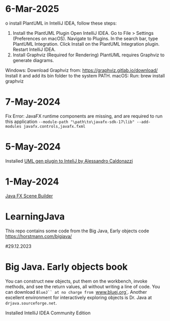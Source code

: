 # 6-Mar-2025
o install PlantUML in IntelliJ IDEA, follow these steps:

1. Install the PlantUML Plugin
Open IntelliJ IDEA.
Go to File > Settings (Preferences on macOS).
Navigate to Plugins.
In the search bar, type PlantUML Integration.
Click Install on the PlantUML Integration plugin.
Restart IntelliJ IDEA.
2. Install Graphviz (Required for Rendering)
PlantUML requires Graphviz to generate diagrams.

Windows:
Download Graphviz from: https://graphviz.gitlab.io/download/
Install it and add its bin folder to the system PATH.
macOS:
Run:
brew install graphviz

# 7-May-2024
Fix Error: JavaFX runtime components are missing, and are required to run this application
`--module-path "\path\to\javafx-sdk-17\lib" --add-modules javafx.controls,javafx.fxml `
# 5-May-2024
Installed [UML gen plugin to InteliJ by Alessandro Caldonazzi](https://plugins.jetbrains.com/plugin/15124-uml-generator)

# 1-May-2024
[Java FX Scene Builder](https://gluonhq.com/products/scene-builder/)

# LearningJava
This repo contains some code from the Big Java, Early objects code
https://horstmann.com/bigjava/ 

#29.12.2023

# Big Java. Early objects book

You can construct
new objects, put them on the workbench, invoke methods, and see the
return values, all without writing a line of code. You can download `BlueJ`` at no charge from
`www.bluej.org`. Another excellent environment
for interactively exploring objects is Dr. Java at
`drjava.sourceforge.net`.

Installed IntelliJ IDEA Community Edition 
